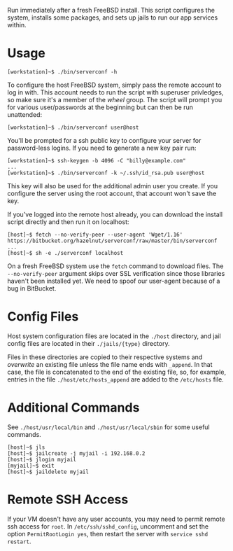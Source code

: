 Run immediately after a fresh FreeBSD install. This script configures
the system, installs some packages, and sets up jails to run our app
services within.

# Usage

~~~
[workstation]~$ ./bin/serverconf -h
~~~

To configure the host FreeBSD system, simply pass the remote account
to log in with. This account needs to run the script with superuser
privledges, so make sure it's a member of the *wheel* group. The
script will prompt you for various user/passwords at the beginning but
can then be run unattended:

~~~
[workstation]~$ ./bin/serverconf user@host
~~~

You'll be prompted for a ssh public key to configure your server for
password-less logins. If you need to generate a new key pair run:

~~~
[workstation]~$ ssh-keygen -b 4096 -C "billy@example.com"
...
[workstation]~$ ./bin/serverconf -k ~/.ssh/id_rsa.pub user@host
~~~

This key will also be used for the additional admin user you create.
If you configure the server using the root account, that account won't
save the key.

If you've logged into the remote host already, you can download the
install script directly and then run it on localhost:

~~~
[host]~$ fetch --no-verify-peer --user-agent 'Wget/1.16' https://bitbucket.org/hazelnut/serverconf/raw/master/bin/serverconf
...
[host]~$ sh -e ./serverconf localhost
~~~

On a fresh FreeBSD system use the `fetch` command to download files.
The `--no-verify-peer` argument skips over SSL verification since
those libraries haven't been installed yet. We need to spoof our
user-agent because of a bug in BitBucket.

# Config Files

Host system configuration files are located in the `./host` directory,
and jail config files are located in their `./jails/{type}` directory.

Files in these directories are copied to their respective systems and
*overwrite* an existing file unless the file name ends with `_append`.
In that case, the file is concatenated to the end of the existing
file, so, for example, entries in the file `./host/etc/hosts_append`
are added to the `/etc/hosts` file.

# Additional Commands

See `./host/usr/local/bin` and `./host/usr/local/sbin` for some useful commands.

~~~
[host]~$ jls
[host]~$ jailcreate -j myjail -i 192.168.0.2
[host]~$ jlogin myjail
[myjail]~$ exit
[host]~$ jaildelete myjail
~~~

# Remote SSH Access

If your VM doesn't have any user accounts, you may need to permit
remote ssh access for `root`. In `/etc/ssh/sshd_config`, uncomment and
set the option `PermitRootLogin yes`, then restart the server with
`service sshd restart`.
